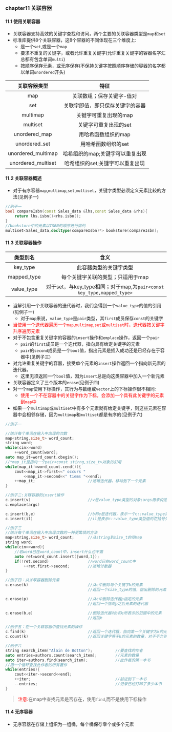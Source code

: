 ### chapter11 关联容器

#### 11.1 使用关联容器

* 关联容器支持高效的关键字查找和访问，两个主要的关联容器类型是`map`和`set`
* 标准库提供8个关联容器，这8个容器的不同体现在三个维度上:
  * 是一个`set`,或是一个`map`
  * 要求不重复的关键字，或者允许重复关键字(允许重复关键字的容器名字汇总都有包含单词`multi`)
  * 按顺序保存元素，或无序保存(不保持关键字按照顺序存储的容器的名字都以单词`unordered`开头)

| 关联容器类型 | 特征 |
| :----: | :----: |
| map | 关联数组；保存关键字-值对 |
| set | 关联字即值，即只保存关键字的容器 |
| multimap | 关键字可重复出现的map |
| multiset | 关键字可重复出现的set |
| unordered_map | 用哈希函数组织的map |
| unordered_set | 用哈希函数组织的set |
| unordered_multimap | 哈希组织的map;关键字可以重复出现 |
| unordered_multiset | 哈希组织的set;关键字可以重复出现 |

#### 11.2 关联容器概述

* 对于有序容器`map`,`multimap`,`set`,`multiset`，关键字类型必须定义元素比较的方法(见例子一)

```cpp
//例子一
bool compareIsbn(const Sales_data &lhs,const Sales_data &rhs){
    return lhs.isbn()<rhs.isbn();
}
//bookstore中的元素以ISBN的顺序进行排列
multiset<Sales_data,decltype(compareIsbn)*> bookstore(compareIsbn);
```

#### 11.3 关联容器操作

| 类型别名 | 含义 |
| :----: | :----: |
| key_type | 此容器类型的关键字类型 |
| mapped_type | 每个关键字关联的类型；只适用于map |
| value_type | 对于set，与key_type相同；对于map,为`pair<const key_type,mapped_type>` |

* 当解引用一个关联容器的迭代器时，我们会得到一个`value_type`的值的引用(见例子一)
  * 对于`map`来说，`value_type`是`pair`类型，其`first`成员保存`const`的关键字
* <font color=red>当使用一个迭代器遍历一个`map`,`multimap`,`set`或`multiset`时，迭代器按关键字升序遍历元素</font>
* 对于不包含重复关键字的容器的`insert`操作和`emplace`操作，返回一个`pair`
  * `pair`的`first`成员是一个迭代器，指向具有给定关键字的元素
  * `pair`的`second`成员是一个`bool`值，指出元素是插入成功还是已经存在于容器中(见例子三)
* 对允许重复关键字的容器，接受单个元素的`insert`操作返回一个指向新元素的迭代器。
  * 这里无须返回一个`bool`值，因为`insert`总是向这类容器中加入一个新元素
* 关联容器定义了三个版本的`erase`(见例子四)
* 对一个`map`使用下标操作，其行为与数组或`vector`上的下标操作很不相同:
  * <font color=red>使用一个不在容器中的关键字作为下标，会添加一个具有此关键字的元素到`map`中</font>
* 如果一个`multimap`或`multiset`中有多个元素就有给定关键字，则这些元素在容器中会相邻存储，因为`multimap`和`multiset`都是有序的(见例子六)


```cpp
//例子一

//统计每个单词在输入中出现的次数
map<string,size_t> word_count;
string word;
while(cin>>word)
    ++word_count[word];
auto map_it=word_count.cbegin();
//*map_it是指向一个pair<const stirng,size_t>对象的引用
while(map_it!=word_count.cend()){
    cout<<map_it->first<<" occurs "
        <<map_it->second<<" tiems "<<endl;
    ++map_it;                       //递增迭代器，移动到下一个元素
}

//例子二:关联容器的insert操作
c.insert(v)                         //v是value_type类型的对象;args用来构造一个元素
c.emplace(args)

c.insert(b,e)                       //b和e是迭代器，表示一个c::value_type类型值的范围；
c.insert(il)                        //il是表示c::value_type类型值的花括号列表

//例子三
//统计每个单词在输入中出现次数的一种更繁琐的方法
map<string,size_t> word_count;      //从string到size_t的空map
string word;
while(cin>>word){
    //若word已在word_count中，insert什么也不做
    auto ret=word_count.insert({word,1});
    if(!ret.second)                 //word已在word_count中
        ++ret.first->second;        //递增计数器
}

//例子四：从关联容器删除元素
c.erase(k)                          //从c中删除每个关键字k的元素
                                    //返回一个size_type的值，指出删除的元素的数量

c.erase(p)                          //从c中删除迭代器p指定的元素
                                    //返回一个指向p之后元素的迭代器

c.erase(b,e)                        //删除迭代器对b和e所表示的范围中的元素
                                    //返回e

//例子五：在一个关联容器中查找元素的操作
c.find(k)                           //返回一个迭代器，指向第一个关键字为k的元素，若k不在容器中，则返回尾后迭代器
c.count(k)                          //返回关键字等于k的元素的数量，对于不允许重复关键字的容器，返回值永远是0或1

//例子六
string search_item("Alain de Botton");          //要查找的作者
auto entries=authors.count(search_item);        //元素的数量
auto iter=authors.find(search_item);            //此作者的第一本书
//用一个循环查找此作者的所有著作
while(entries){
    cout<<iter->second<<endl;
    ++iter;                                     //前进到下一本书
    --entries;                                  //记录已经打印了多少本书
}
```

> <font color=red>注意:</font>在map中查找元素是否存在，使用`find`,而不是使用下标操作

#### 11.4 无序容器

* 无序容器在存储上组织为一组桶，每个桶保存零个或多个元素